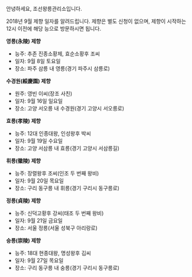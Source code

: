 안녕하세요, 조선왕릉관리소입니다.

2018년 9월 제향 일자를 알려드립니다. 제향은 별도 신청이 없으며, 제향이 시작하는 12시 이전에 해당 능으로 방문하시면 됩니다.

**영릉(永陵) 제향**
- 능주: 추존 진종소황제, 효순소황후 조씨
- 일자: 9월 8일 토요일
- 장소: 파주 삼릉 내 영릉(경기 파주시 삼릉로)

**수경원(綏慶園) 제향**
- 원주: 영빈 이씨(장조 사친)
- 일자: 9월 16일 일요일
- 장소: 고양 서오릉 내 수경원(경기 고양시 서오릉로)

**효릉(孝陵) 제향**
- 능주: 12대 인종대왕, 인성왕후 박씨
- 일자: 9월 19일 수요일
- 장소: 고양 서삼릉 내 효릉(경기 고양시 서삼릉길)

**휘릉(徽陵) 제향**
- 능주: 장렬왕후 조씨(인조 두 번째 왕비)
- 일자: 9월 20일 목요일
- 장소: 구리 동구릉 내 휘릉(경기 구리시 동구릉로)

**정릉(貞陵) 제향**
- 능주: 신덕고황후 강씨(태조 두 번째 왕비)
- 일자: 9월 21일 금요일
- 장소: 서울 정릉(서울 성북구 아리랑로)

**숭릉(崇陵) 제향**
- 능주: 18대 현종대왕, 명성왕후 김씨
- 일자: 9월 27일 목요일
- 장소: 구리 동구릉 내 숭릉(경기 구리시 동구릉로)